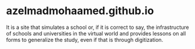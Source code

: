 # azelmadmohaamed.github.io
It is a site that simulates a school or, if it is correct to say, the infrastructure of schools and universities in the virtual world and provides lessons on all forms to generalize the study, even if that is through digitization.
